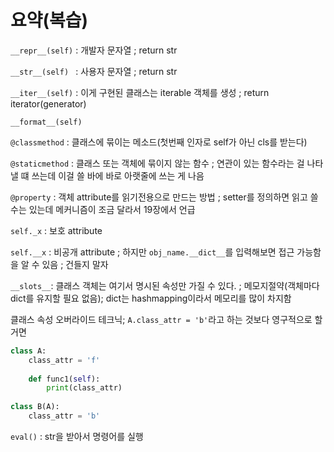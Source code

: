 # 요약(복습)

`__repr__(self)` : 개발자 문자열 ; return str



 `__str__(self) ` : 사용자 문자열 ; return str



`__iter__(self)` : 이게 구현된 클래스는 iterable 객체를 생성 ; return iterator(generator)



`__format__(self)`



`@classmethod` : 클래스에 묶이는 메소드(첫번째 인자로 self가 아닌 cls를 받는다)



`@staticmethod` : 클래스 또는 객체에 묶이지 않는 함수 ; 연관이 있는 함수라는 걸 나타낼 떄 쓰는데 이걸 쓸 바에 바로 아랫줄에 쓰는 게 나음

`@property` : 객체 attribute를 읽기전용으로 만드는 방법 ; setter를 정의하면 읽고 쓸 수는 있는데 메커니즘이 조금 달라서 19장에서 언급



`self._x` : 보호 attribute

`self.__x` : 비공개 attribute ; 하지만 `obj_name.__dict__`를 입력해보면 접근 가능함을 알 수 있음 ; 건들지 말자



`__slots__`: 클래스 객체는 여기서 명시된 속성만 가질 수 있다. ; 메모지절약(객체마다 dict를 유지할 필요 없음); dict는 hashmapping이라서 메모리를 많이 차지함



클래스 속성 오버라이드 테크닉; `A.class_attr = 'b'`라고 하는 것보다 영구적으로 할거면

```python
class A:
    class_attr = 'f'
    
    def func1(self):
        print(class_attr)
        
class B(A):
    class_attr = 'b'
```



`eval()` : str을 받아서 명령어를 실행